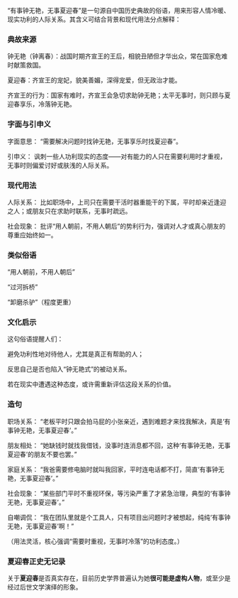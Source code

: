 “有事钟无艳，无事夏迎春”是一句源自中国历史典故的俗语，用来形容人情冷暖、现实功利的人际关系。其含义可结合背景和现代用法分点解释：

### 典故来源

钟无艳（钟离春）：战国时期齐宣王的王后，相貌丑陋但才华出众，常在国家危难时献策救国。

夏迎春：齐宣王的宠妃，貌美善媚，深得宠爱，但无政治才能。

齐宣王的行为：国家有难时，齐宣王会急切求助钟无艳；太平无事时，则只顾与夏迎春享乐，冷落钟无艳。

### 字面与引申义

字面意思：
“需要解决问题时找钟无艳，无事享乐时找夏迎春”。

引申义：
讽刺一些人功利现实的态度——对有能力的人只在需要利用时才重视，无事时则偏爱讨好或肤浅的人际关系。

### 现代用法

人际关系：
比如职场中，上司只在需要干活时器重能干的下属，平时却亲近逢迎之人；或朋友只在求助时联系，无事时疏远。

社会现象：
批评“用人朝前，不用人朝后”的势利行为，强调对人才或真心朋友的尊重应始终如一。

### 类似俗语

“用人朝前，不用人朝后”

“过河拆桥”

“卸磨杀驴”（程度更重）

### 文化启示

这句俗语提醒人们：

避免功利性地对待他人，尤其是真正有帮助的人；

反思自己是否也陷入“钟无艳式”的被动关系。

若在现实中遭遇这种态度，或许需重新评估这段关系的价值。

### 造句

职场关系：
“老板平时只跟会拍马屁的小张亲近，遇到难题才来找我解决，真是‘有事钟无艳，无事夏迎春’。”

朋友相处：
“她缺钱时就找我借钱，没事时连消息都不回，这种‘有事钟无艳，无事夏迎春’的朋友不要也罢。”

家庭关系：
“我爸需要修电脑时就叫我回家，平时连电话都不打，简直‘有事钟无艳，无事夏迎春’。”

社会现象：
“某些部门平时不重视环保，等污染严重了才紧急治理，典型的‘有事钟无艳，无事夏迎春’。”

自嘲调侃：
“我在团队里就是个工具人，只有项目出问题时才被想起，纯纯‘有事钟无艳，无事夏迎春’啊！”

（用法灵活，核心强调“需要时重视，无事时冷落”的功利态度。）

### 夏迎春正史无记录

关于**夏迎春**是否真实存在，目前历史学界普遍认为她**很可能是虚构人物**，或至少是经过后世文学演绎的形象。
